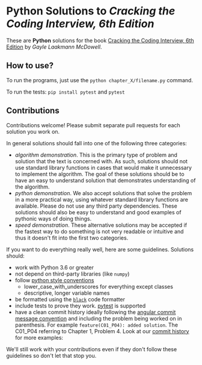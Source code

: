 # Python Solutions to *Cracking the Coding Interview, 6th Edition*

These are **Python** solutions for the book [Cracking the Coding Interview, 6th Edition](https://www.careercup.com/book) by *Gayle Laakmann McDowell*.

## How to use?

To run the programs, just use the `python chapter_X/filename.py` command.

To run the tests: `pip install pytest` and `pytest`

## Contributions

Contributions welcome! Please submit separate pull requests for each solution you work on.

In general solutions should fall into one of the following three categories:
 - *algorithm demonstration*.  This is the primary type of problem and solution that the text is concerned with. As
 such, solutions should not use standard library functions in cases that would make it unnecessary to implement the
 algorithm.  The goal of these solutions should be to have an easy to understand solution that demonstrates
 understanding of the algorithm.
 - *python demonstration*.  We also accept solutions that solve the problem in a more practical way, using whatever
 standard library functions are available.  Please do not use any third party dependencies.  These solutions should
 also be easy to understand and good examples of pythonic ways of doing things.
 - *speed demonstration*.  These alternative solutions may be accepted if the fastest way to do something is not very
 readable or intuitive and thus it doesn't fit into the first two categories.

If you want to do everything really well, here are some guidelines. Solutions should:
 - work with Python 3.6 or greater
 - not depend on third-party libraries (like `numpy`)
 - follow [python style conventions](https://www.python.org/dev/peps/pep-0008/)
   - lower_case_with_underscores for everything except classes
   - descriptive, longer variable names
 - be formatted using the [`black`](https://black.readthedocs.io/en/stable/) code formatter
 - include tests to prove they work. [pytest](https://docs.pytest.org/en/stable/) is supported
 - have a clean commit history ideally following the
 [angular commit message convention](https://github.com/angular/angular/blob/master/CONTRIBUTING.md#type)
 and including the problem being worked on in parenthesis. For example `feature(C01_P04): added solution`.  The C01_P04
 referring to Chapter 1, Problem 4.  Look at our [commit history](https://github.com/careercup/CtCI-6th-Edition-Python/commits/master) for more examples:

We'll still work with your contributions even if they don't follow these guidelines so don't let that stop you.
